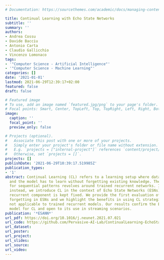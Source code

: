 ```yaml
---
# Documentation: https://sourcethemes.com/academic/docs/managing-content/

title: Continual Learning with Echo State Networks
subtitle: ''
summary: ''
authors:
- Andrea Cossu
- Davide Bacciu
- Antonio Carta
- Claudio Gallicchio
- Vincenzo Lomonaco
tags:
- '"Computer Science - Artificial Intelligence"'
- '"Computer Science - Machine Learning"'
categories: []
date: '2021-01-01'
lastmod: 2021-06-29T12:39:17+02:00
featured: false
draft: false

# Featured image
# To use, add an image named `featured.jpg/png` to your page's folder.
# Focal points: Smart, Center, TopLeft, Top, TopRight, Left, Right, BottomLeft, Bottom, BottomRight.
image:
  caption: ''
  focal_point: ''
  preview_only: false

# Projects (optional).
#   Associate this post with one or more of your projects.
#   Simply enter your project's folder or file name without extension.
#   E.g. `projects = ["internal-project"]` references `content/project/deep-learning/index.md`.
#   Otherwise, set `projects = []`.
projects: []
publishDate: '2021-06-29T10:39:17.519985Z'
publication_types:
- '1'
abstract: Continual Learning (CL) refers to a learning setup where data is non stationary
  and the model has to learn without forgetting existing knowledge. The study of CL
  for sequential patterns revolves around trained recurrent networks. In this work,
  instead, we introduce CL in the context of Echo State Networks (ESNs), where the
  recurrent component is kept fixed. We provide the first evaluation of catastrophic
  forgetting in ESNs and we highlight the benefits in using CL strategies which are
  not applicable to trained recurrent models. Our results confirm the ESN as a promising
  model for CL and open to its use in streaming scenarios.
publication: '*ESANN*'
url_pdf: https://doi.org/10.1016/j.neunet.2021.07.021
url_code: https://github.com/Pervasive-AI-Lab/ContinualLearning-EchoStateNetworks
url_dataset:
url_poster:
url_project:
url_slides:
url_source:
url_video:
---
```

